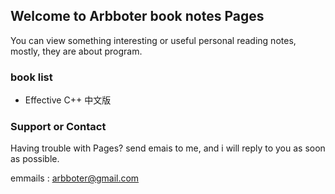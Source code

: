 ## Welcome to Arbboter book notes Pages

You can view something interesting or useful personal reading notes, mostly, they are about program.

### book list

* Effective C++ 中文版

### Support or Contact

Having trouble with Pages? send emais to me, and i will reply to you as soon as possible.

emmails : arbboter@gmail.com

